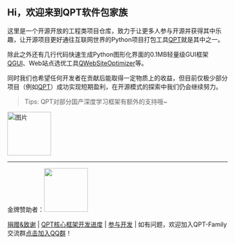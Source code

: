 ## Hi，欢迎来到QPT软件包家族

这里是一个开源开放的工程类项目仓库，致力于让更多人参与开源并获得其中乐趣，让开源项目更好通往互联网世界的Python项目打包工具[QPT](https://github.com/QPT-Family/QPT)就是其中之一。  

除此之外还有几行代码快速生成Python图形化界面的0.1MB轻量级GUI框架[QGUI](https://github.com/QPT-Family/QGUI)、Web站点选优工具[QWebSiteOptimizer](https://github.com/QPT-Family/QWebSiteOptimizer)等。

同时我们也希望任何开发者在贡献后能取得一定物质上的收益，但目前仅极少部分项目（例如[QPT](https://github.com/QPT-Family/QPT)）成功实现短期盈利，在开源模式的探索中我们仍会继续努力。

> Tips: QPT对部分国产深度学习框架有额外的支持哦~ 

<img width="100" alt="图片" src="https://user-images.githubusercontent.com/46156734/148928475-b5b340b7-241d-4ddc-8155-70d98c6384a9.png"> 

---
金牌赞助者：<a href="https://cloud.stariver.org"><img width="100" src="https://user-images.githubusercontent.com/46156734/156889607-ad230ff1-47bf-416a-b7b7-7f4067dcf99a.png"> </a>

[捐赠&致谢](https://github.com/QPT-Family/.github/blob/%E5%BC%80%E5%8F%91%E5%88%86%E6%94%AF/%E6%8D%90%E8%B5%A0%E8%87%B4%E8%B0%A2.MD) | [QPT核心框架开发进度](https://github.com/orgs/QPT-Family/projects/3/views/3?layout=board) | [参与开发](https://img.shields.io/badge/QQ群-1128826410-9cf?logo=tencent-qq&logoColor=000&logoWidth=15) | 如有问题，欢迎加入QPT-Family交流群[点击加入QQ群](https://jq.qq.com/?_wv=1027&k=49HB5ymm)！
